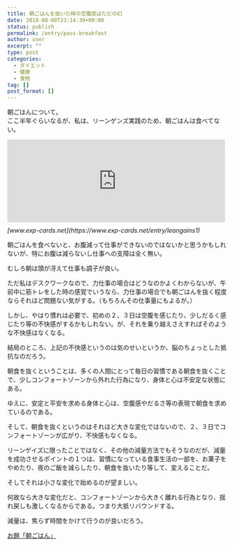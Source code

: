 ```yaml
---
title: 朝ごはんを抜いた時の空腹感はただの幻
date: 2018-08-08T23:14:39+09:00
status: publish
permalink: /entry/pass-breakfast
author: user
excerpt: ""
type: post
categories:
  - ダイエット
  - 健康
  - 食物
tag: []
post_format: []
---
```


朝ごはんについて。  
ここ半年ぐらいなるが、私は、リーンゲンズ実践のため、朝ごはんは食べてない。

<iframe class="embed-card embed-blogcard" frameborder="0" scrolling="no" src="https://hatenablog-parts.com/embed?url=https%3A%2F%2Fwww.exp-cards.net%2Fentry%2Fleangains1" style="display: block; width: 100%; height: 190px; max-width: 500px; margin: 10px 0px;" title="空腹がきつくてダイエットが続かない方へ（リーンゲインズ ） - 経験値カード"></iframe><cite class="hatena-citation">[www.exp-cards.net](https://www.exp-cards.net/entry/leangains1)</cite>

朝ごはんを食べないと、お腹減って仕事ができないのではないかと思うかもしれないが、特にお腹は減らないし仕事への支障は全く無い。

むしろ朝は頭が冴えて仕事も調子が良い。

ただ私はデスクワークなので、力仕事の場合はどうなのかよくわからないが、午前中に筋トレをした時の感覚でいうなら、力仕事の場合でも朝ごはんを抜く程度ならそれほど問題ない気がする。（もちろんその仕事量にもよるが。）

しかし、やはり慣れは必要で、初めの２、３日は空腹を感じたり、少しだるく感じたり等の不快感がするかもしれない。が、それを乗り越えさえすればそのような不快感はなくなる。

結局のところ、上記の不快感というのは気のせいというか、脳のちょっとした抵抗なのだろう。

朝食を抜くということは、多くの人間にとって毎日の習慣である朝食を抜くことで、少しコンフォートゾーンから外れた行為になり、身体と心は不安定な状態にある。

ゆえに、安定と平安を求める身体と心は、空腹感やだるさ等の表現で朝食を求めているのである。

そして、朝食を抜くというのはそれほど大きな変化ではないので、２、３日でコンフォートゾーンが広がり、不快感もなくなる。

リーンゲイズに限ったことではなく、その他の減量方法でもそうなのだが、減量を成功させるポイントの１つは、習慣になっている食事生活の一部を、お菓子をやめたり、夜のご飯を減らしたり、朝食を抜いたり等して、変えることだ。

そしてそれは小さな変化で始めるのが望ましい。

何故なら大きな変化だと、コンフォートゾーンから大きく離れる行為となり、揺れ戻しも激しくなるからである。つまり大抵リバウンドする。

減量は、焦らず時間をかけて行うのが良いだろう。

[お題「朝ごはん」](http://blog.hatena.ne.jp/-/odai/10328537792365483116)
